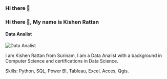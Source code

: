 ### Hi there 👋

### Hi there 👋, My name is Kishen Rattan
#### Data Analist
![Data Analist](https://arturssmirnovs.github.io/github-profile-readme-generator/images/banner.png)

I am Kishen Rattan from Surinam, I am a Data Analist with a background in Computer Science and certifications in Data Science.

Skills: Python, SQL, Power BI, Tableau, Excel, Acces, Qgis.







